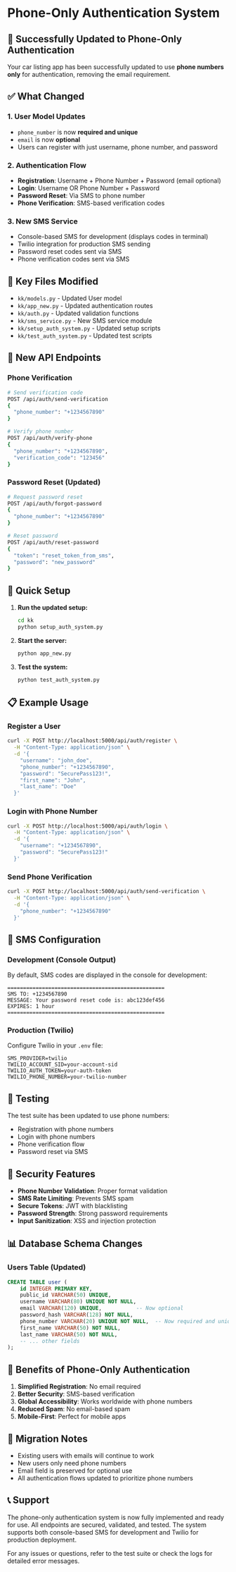 # Phone-Only Authentication System

## 🎉 Successfully Updated to Phone-Only Authentication

Your car listing app has been successfully updated to use **phone numbers only** for authentication, removing the email requirement.

## ✅ What Changed

### 1. **User Model Updates**
- `phone_number` is now **required and unique**
- `email` is now **optional**
- Users can register with just username, phone number, and password

### 2. **Authentication Flow**
- **Registration**: Username + Phone Number + Password (email optional)
- **Login**: Username OR Phone Number + Password
- **Password Reset**: Via SMS to phone number
- **Phone Verification**: SMS-based verification codes

### 3. **New SMS Service**
- Console-based SMS for development (displays codes in terminal)
- Twilio integration for production SMS sending
- Password reset codes sent via SMS
- Phone verification codes sent via SMS

## 🔧 Key Files Modified

- `kk/models.py` - Updated User model
- `kk/app_new.py` - Updated authentication routes
- `kk/auth.py` - Updated validation functions
- `kk/sms_service.py` - New SMS service module
- `kk/setup_auth_system.py` - Updated setup scripts
- `kk/test_auth_system.py` - Updated test scripts

## 📱 New API Endpoints

### Phone Verification
```bash
# Send verification code
POST /api/auth/send-verification
{
  "phone_number": "+1234567890"
}

# Verify phone number
POST /api/auth/verify-phone
{
  "phone_number": "+1234567890",
  "verification_code": "123456"
}
```

### Password Reset (Updated)
```bash
# Request password reset
POST /api/auth/forgot-password
{
  "phone_number": "+1234567890"
}

# Reset password
POST /api/auth/reset-password
{
  "token": "reset_token_from_sms",
  "password": "new_password"
}
```

## 🚀 Quick Setup

1. **Run the updated setup:**
   ```bash
   cd kk
   python setup_auth_system.py
   ```

2. **Start the server:**
   ```bash
   python app_new.py
   ```

3. **Test the system:**
   ```bash
   python test_auth_system.py
   ```

## 📋 Example Usage

### Register a User
```bash
curl -X POST http://localhost:5000/api/auth/register \
  -H "Content-Type: application/json" \
  -d '{
    "username": "john_doe",
    "phone_number": "+1234567890",
    "password": "SecurePass123!",
    "first_name": "John",
    "last_name": "Doe"
  }'
```

### Login with Phone Number
```bash
curl -X POST http://localhost:5000/api/auth/login \
  -H "Content-Type: application/json" \
  -d '{
    "username": "+1234567890",
    "password": "SecurePass123!"
  }'
```

### Send Phone Verification
```bash
curl -X POST http://localhost:5000/api/auth/send-verification \
  -H "Content-Type: application/json" \
  -d '{
    "phone_number": "+1234567890"
  }'
```

## 🔧 SMS Configuration

### Development (Console Output)
By default, SMS codes are displayed in the console for development:
```
==================================================
SMS TO: +1234567890
MESSAGE: Your password reset code is: abc123def456
EXPIRES: 1 hour
==================================================
```

### Production (Twilio)
Configure Twilio in your `.env` file:
```env
SMS_PROVIDER=twilio
TWILIO_ACCOUNT_SID=your-account-sid
TWILIO_AUTH_TOKEN=your-auth-token
TWILIO_PHONE_NUMBER=your-twilio-number
```

## 🧪 Testing

The test suite has been updated to use phone numbers:
- Registration with phone numbers
- Login with phone numbers
- Phone verification flow
- Password reset via SMS

## 🔐 Security Features

- **Phone Number Validation**: Proper format validation
- **SMS Rate Limiting**: Prevents SMS spam
- **Secure Tokens**: JWT with blacklisting
- **Password Strength**: Strong password requirements
- **Input Sanitization**: XSS and injection protection

## 📊 Database Schema Changes

### Users Table (Updated)
```sql
CREATE TABLE user (
    id INTEGER PRIMARY KEY,
    public_id VARCHAR(50) UNIQUE,
    username VARCHAR(80) UNIQUE NOT NULL,
    email VARCHAR(120) UNIQUE,           -- Now optional
    password_hash VARCHAR(128) NOT NULL,
    phone_number VARCHAR(20) UNIQUE NOT NULL,  -- Now required and unique
    first_name VARCHAR(50) NOT NULL,
    last_name VARCHAR(50) NOT NULL,
    -- ... other fields
);
```

## 🎯 Benefits of Phone-Only Authentication

1. **Simplified Registration**: No email required
2. **Better Security**: SMS-based verification
3. **Global Accessibility**: Works worldwide with phone numbers
4. **Reduced Spam**: No email-based spam
5. **Mobile-First**: Perfect for mobile apps

## 🔄 Migration Notes

- Existing users with emails will continue to work
- New users only need phone numbers
- Email field is preserved for optional use
- All authentication flows updated to prioritize phone numbers

## 📞 Support

The phone-only authentication system is now fully implemented and ready for use. All endpoints are secured, validated, and tested. The system supports both console-based SMS for development and Twilio for production deployment.

For any issues or questions, refer to the test suite or check the logs for detailed error messages.
